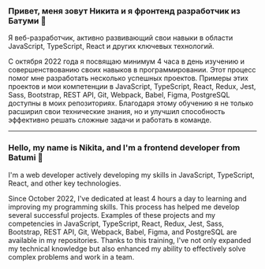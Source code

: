 ### Привет, меня зовут Никита и я фронтенд разработчик из Батуми 👋

Я веб-разработчик, активно развивающий свои навыки в области JavaScript, TypeScript, React и других ключевых технологий.

С октября 2022 года я посвящаю минимум 4 часа в день изучению и совершенствованию своих навыков в программировании. Этот процесс помог мне разработать несколько успешных проектов. Примеры этих проектов и мои компетенции в JavaScript, TypeScript, React, Redux, Jest, Sass, Bootstrap, REST API, Git, Webpack, Babel, Figma, PostgreSQL доступны в моих репозиториях. Благодаря этому обучению я не только расширил свои технические знания, но и улучшил способность эффективно решать сложные задачи и работать в команде.

---

### Hello, my name is Nikita, and I'm a frontend developer from Batumi 👋

I'm a web developer actively developing my skills in JavaScript, TypeScript, React, and other key technologies.

Since October 2022, I've dedicated at least 4 hours a day to learning and improving my programming skills. This process has helped me develop several successful projects. Examples of these projects and my competencies in JavaScript, TypeScript, React, Redux, Jest, Sass, Bootstrap, REST API, Git, Webpack, Babel, Figma, and PostgreSQL are available in my repositories. Thanks to this training, I've not only expanded my technical knowledge but also enhanced my ability to effectively solve complex problems and work in a team.
